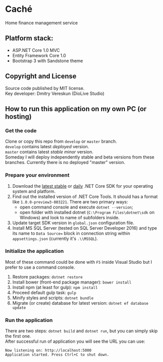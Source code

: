 # Caché
Home finance management service

## Platform stack:
- ASP.NET Core 1.0 MVC
- Entity Framework Core 1.0
- Bootstrap 3 with Sandstone theme

## Copyright and License

Source code published by MIT license.  
Key developer: Dmitry Vereskun (DioLive Studio)

## How to run this application on my own PC (or hosting)
### Get the code
Clone or copy this repo from `develop` or `master` branch.  
`develop` contains latest _deployed_ version.  
`master` contains latest _stable minor_ version.  
Someday I will deploy independently stable and beta versions from these branches. Currently there is no deployed "master" version.

### Prepare your environment
1. Download the [latest stable](https://www.microsoft.com/net/core) or [daily](https://github.com/dotnet/cli#installers-and-binaries) .NET Core SDK for your operating system and platform.
2. Find out the installed version of .NET Core Tools. It should has a format like `1.0.0-preview3-003221`. There are two primary ways:
   - open command console and execute `dotnet --version`;
   - open folder with installed dotnet (`C:\Program Files\dotnet\sdk` on Windows) and look to name of subfolders inside.
3. Update target SDK version in `global.json` configuration file.
4. Install MS SQL Server (tested on SQL Server Developer 2016) and type its name to `Data Source=` block in connection string within `appsettings.json` (currently it's `.\\MSSQL`).

### Initialize the application
Most of these command could be done with `F5` inside Visual Studio but I prefer to use a command console.

1. Restore packages: `dotnet restore`
2. Install bower (front-end package manager): `bower install`
3. Install npm (at least for gulp): `npm install`
4. Proceed default gulp task: `gulp`
5. Minify styles and scripts: `dotnet bundle`
6. Migrate (or create) database for latest version: `dotnet ef database update`

### Run the application
There are two steps: `dotnet build` and `dotnet run`, but you can simply skip the first one.  
After successful run of application you will see the URL you can use:
```
Now listening on: http://localhost:5000
Application started. Press Ctrl+C to shut down.
```